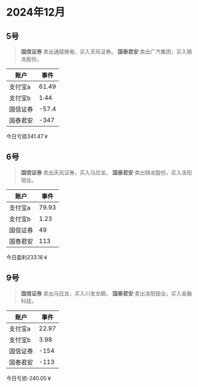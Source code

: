 <script setup>
import { onMounted,ref,onUnmounted } from 'vue'
import * as echarts from 'echarts';

const echartsRef = ref(null)
const myChart = ref(null)

onMounted(() => {
  myChart.value = echarts.init(echartsRef.value)
  myChart.value.setOption({
   xAxis: {
      type: 'category',
      data: ['5号', '6号', '9号']
    },
    yAxis: {
      type: 'value',
    },
    series: [
      {
        data: [
          {value:-341.47,itemStyle: {color: '#299764'}},
          {value:233.16,itemStyle: {color: '#d5393e'}},
          {value:-240.05,itemStyle: {color: '#299764'}}
          ],
        type: 'bar'
      }
    ]
  })
  window.addEventListener('resize', myChart.value.resize);
})

onUnmounted(() => {
  window.removeEventListener('resize', myChart.value.resize);
});
</script>

# 2024年12月

<div ref="echartsRef" class="echarts"></div>

## 5号

> **国信证券** 卖出<yuan className="green">通赋微电</yuan>，买入<yuan className="red">天风证券</yuan>。
> **国泰君安** 卖出<yuan className="green">广汽集团</yuan>，买入<yuan className="red">锦龙股份</yuan>。

| 账户 | 事件 |
| --- | --- |
| 支付宝a | 61.49 |
| 支付宝b | 1.44 |
| 国信证券 | -57.4 |
| 国泰君安 | -347 |

今日亏损<yuan className="green">341.47</yuan>￥

## 6号

> **国信证券** 卖出<yuan className="green">天风证券</yuan>，买入<yuan className="red">马应龙</yuan>。
> **国泰君安** 卖出<yuan className="green">锦龙股份</yuan>，买入<yuan className="red">洛阳钼业</yuan>。

| 账户 | 事件 |
| --- | --- |
| 支付宝a | 79.93 |
| 支付宝b | 1.23 |
| 国信证券 | 49 |
| 国泰君安 | 113 |

今日盈利<yuan className="red">233.16</yuan>￥

## 9号

> **国信证券** 卖出<yuan className="green">马应龙</yuan>，买入<yuan className="red">川发龙蟒</yuan>。
> **国泰君安** 卖出<yuan className="green">洛阳钼业</yuan>，买入<yuan className="red">金融科技</yuan>。

| 账户 | 事件 |
| --- | --- |
| 支付宝a | 22.97 |
| 支付宝b | 3.98 |
| 国信证券 | -154 |
| 国泰君安 | -113 |

今日亏损<yuan className="green">-240.05</yuan>￥
